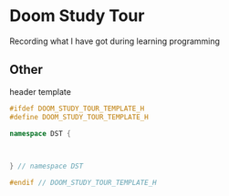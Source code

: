 # Doom Study Tour
Recording what I have got during learning programming

## Other
header template
```c++
#ifdef DOOM_STUDY_TOUR_TEMPLATE_H
#define DOOM_STUDY_TOUR_TEMPLATE_H

namespace DST {


  
} // namespace DST

#endif // DOOM_STUDY_TOUR_TEMPLATE_H
```